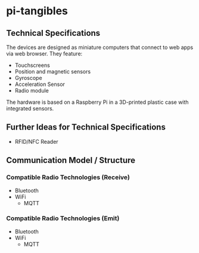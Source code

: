 # pi-tangibles


## Technical Specifications

The devices are designed as miniature computers that connect to web apps via web browser.
They feature:
- Touchscreens
- Position and magnetic sensors
- Gyroscope
- Acceleration Sensor
- Radio module

The hardware is based on a Raspberry Pi in a 3D-printed plastic case with integrated sensors.

## Further Ideas for Technical Specifications
- RFID/NFC Reader

## Communication Model / Structure

### Compatible Radio Technologies (Receive)
- Bluetooth
- WiFi
    - MQTT


### Compatible Radio Technologies (Emit)
- Bluetooth
- WiFi
    - MQTT
